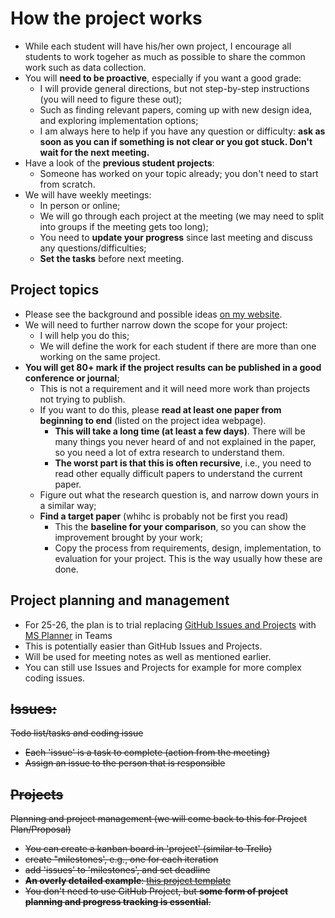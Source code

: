 # How the project works
- While each student will have his/her own project, I encourage all students to work togeher as much as possible to share the common work such as data collection.
- You will **need to be proactive**, especially if you want a good grade:
  - I will provide general directions, but not step-by-step instructions (you will need to figure these out);
  - Such as finding relevant papers, coming up with new design idea, and exploring implementation options;
  - I am always here to help if you have any question or difficulty: **ask as soon as you can if something is not clear or you got stuck. Don't wait for the next meeting.**
- Have a look of the **previous student projects**:
  - Someone has worked on your topic already; you don't need to start from scratch.
- We will have weekly meetings:
  - In person or online;
  - We will go through each project at the meeting (we may need to split into groups if the meeting gets too long);
  - You need to **update your progress** since last meeting and discuss any questions/difficulties;
  - **Set the tasks** before next meeting.
 
## Project topics
- Please see the background and possible ideas [on my website](https://kaixu.me/projects/).
- We will need to further narrow down the scope for your project:
  - I will help you do this;
  - We will define the work for each student if there are more than one working on the same project.  
- **You will get 80+ mark if the project results can be published in a good conference or journal**;
  - This is not a requirement and it will need more work than projects not trying to publish.  
  - If you want to do this, please **read at least one paper from beginning to end** (listed on the project idea webpage). 
    - **This will take a long time (at least a few days)**. There will be many things you never heard of and not explained in the paper, so you need a lot of extra research to understand them.
    - **The worst part is that this is often recursive**, i.e., you need to read other equally difficult papers to understand the current paper.
  - Figure out what the research question is, and narrow down yours in a similar way;
  - **Find a target paper** (whihc is probably not be first you read)
    - This the **baseline for your comparison**, so you can show the improvement brought by your work;
    - Copy the process from requirements, design, implementation, to evaluation for your project. This is the way usually how these are done.

## Project planning and management
- For 25-26, the plan is to trial replacing [GitHub Issues and Projects](https://github.com/features/issues) with [MS Planner](https://planner.cloud.microsoft) in Teams
- This is potentially easier than GitHub Issues and Projects.
- Will be used for meeting notes as well as mentioned earlier.
- You can still use Issues and Projects for example for more complex coding issues.

## ~~Issues:~~
~~Todo list/tasks and coding issue~~
- ~~Each 'issue' is a task to complete (action from the meeting)~~
- ~~Assign an issue to the person that is responsible~~

## ~~Projects~~
~~Planning and project management (we will come back to this for Project Plan/Proposal)~~
- ~~You can create a kanban board in 'project' (similar to Trello)~~
- ~~create "milestones', e.g., one for each iteration~~
- ~~add 'issues' to 'milestones', and set deadline~~
- ~~**An overly detailed example**: [this project template](https://github.com/users/kaidatavis/projects/2)~~
- ~~You don't need to use GitHub Project, but **some form of project planning and progress tracking is essential**.~~
